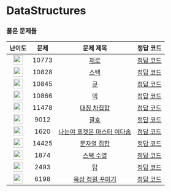 # DataStructures

### 풀은 문제들
| 난이도 | 문제 | 문제 제목 | 정답 코드 |
| :--: | :--: | :--: | :--: |
| <img height="25px" width="25px" src="https://static.solved.ac/tier_small/7.svg"/> | 10773 | [제로](https://www.acmicpc.net/problem/10773) | [정답 코드](https://github.com/WANTWON/CodingTest/blob/main/02-DataStructures/%5BBOJ%5D%20%EC%A0%9C%EB%A1%9C.cpp) |
| <img height="25px" width="25px" src="https://static.solved.ac/tier_small/7.svg"/> | 10828 | [스택](https://www.acmicpc.net/problem/10828) | [정답 코드](https://github.com/WANTWON/CodingTest/blob/main/02-DataStructures/%5BBOJ%5D%20%EC%8A%A4%ED%83%9D.cpp) |
| <img height="25px" width="25px" src="https://static.solved.ac/tier_small/7.svg"/> | 10845 | [큐](https://www.acmicpc.net/problem/10845) | [정답 코드](https://github.com/WANTWON/CodingTest/blob/main/02-DataStructures/%5BBOJ%5D%20%ED%81%90.cpp) |
| <img height="25px" width="25px" src="https://static.solved.ac/tier_small/7.svg"/> | 10866 | [덱](https://www.acmicpc.net/problem/10866) | [정답 코드](https://github.com/WANTWON/CodingTest/blob/main/02-DataStructures/%5BBOJ%5D%20%EB%8D%B1.cpp) |
| <img height="25px" width="25px" src="https://static.solved.ac/tier_small/7.svg"/> | 11478 | [대칭 차집합](https://www.acmicpc.net/problem/11478) | [정답 코드](https://github.com/WANTWON/CodingTest/blob/main/02-DataStructures/%5BBOJ%5D%20%EB%8C%80%EC%B9%AD%EC%B0%A8%EC%A7%91%ED%95%A9.cpp) |
| <img height="25px" width="25px" src="https://static.solved.ac/tier_small/7.svg"/> | 9012 | [괄호](https://www.acmicpc.net/problem/9012) | [정답 코드](https://github.com/WANTWON/CodingTest/blob/main/02-DataStructures/%5BBOJ%5D%20%EA%B4%84%ED%98%B8.cpp) |
| <img height="25px" width="25px" src="https://static.solved.ac/tier_small/7.svg"/> | 1620 | [나는야 포켓몬 마스터 이다솜](https://www.acmicpc.net/problem/1620) | [정답 코드](https://github.com/WANTWON/CodingTest/blob/main/02-DataStructures/%5BBOJ%5D%20%EB%82%98%EB%8A%94%EC%95%BC%20%ED%8F%AC%EC%BC%93%EB%AA%AC%20%EB%A7%88%EC%8A%A4%ED%84%B0%20%EC%9D%B4%EB%8B%A4%EC%86%9C.cpp) |
| <img height="25px" width="25px" src="https://static.solved.ac/tier_small/8.svg"/> | 14425 | [문자열 집합](https://www.acmicpc.net/problem/14425) | [정답 코드](https://github.com/WANTWON/CodingTest/blob/main/02-DataStructures/%5BBOJ%5D%20%EB%AC%B8%EC%9E%90%EC%97%B4%20%EC%A7%91%ED%95%A9.cpp) |
| <img height="25px" width="25px" src="https://static.solved.ac/tier_small/9.svg"/> | 1874 | [스택 수열](https://www.acmicpc.net/problem/1874) | [정답 코드](https://github.com/WANTWON/CodingTest/blob/main/02-DataStructures/%5BBOJ%5D%20%EC%8A%A4%ED%83%9D%20%EC%88%98%EC%97%B4.cpp) |
| <img height="25px" width="25px" src="https://static.solved.ac/tier_small/11.svg"/> | 2493 | [탑](https://www.acmicpc.net/problem/2493) | [정답 코드](https://github.com/WANTWON/CodingTest/blob/main/02-DataStructures/%5BBOJ%5D%20%ED%83%91.cpp) |
| <img height="25px" width="25px" src="https://static.solved.ac/tier_small/11.svg"/> | 6198 | [옥상 정원 꾸미기](https://www.acmicpc.net/problem/6198) | [정답 코드](https://github.com/WANTWON/CodingTest/blob/main/02-DataStructures/%5BBOJ%5D%20%EC%98%A5%EC%83%81%20%EC%A0%95%EC%9B%90%20%EA%BE%B8%EB%AF%B8%EA%B8%B0.cpp) |
